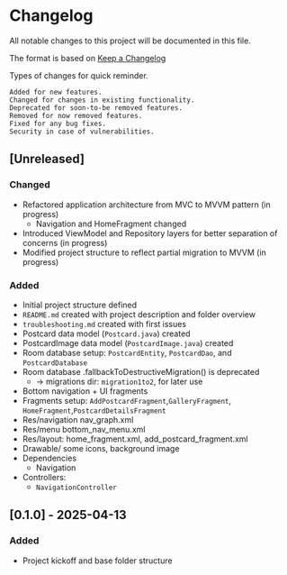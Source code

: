 # Changelog

All notable changes to this project will be documented in this file.

The format is based on [Keep a Changelog](https://keepachangelog.com/en/1.1.0/)

Types of changes for quick reminder.

    Added for new features.
    Changed for changes in existing functionality.
    Deprecated for soon-to-be removed features.
    Removed for now removed features.
    Fixed for any bug fixes.
    Security in case of vulnerabilities.


## [Unreleased]

### Changed
- Refactored application architecture from MVC to MVVM pattern (in progress)
  - Navigation and HomeFragment changed
- Introduced ViewModel and Repository layers for better separation of concerns (in progress)
- Modified project structure to reflect partial migration to MVVM (in progress)

### Added
- Initial project structure defined
- `README.md` created with project description and folder overview
- `troubleshooting.md` created with first issues
- Postcard data model (`Postcard.java`) created
- PostcardImage data model (`PostcardImage.java`) created
- Room database setup: `PostcardEntity`, `PostcardDao`, and `PostcardDatabase`
- Room database .fallbackToDestructiveMigration() is deprecated 
  - -> migrations dir: `migration1to2`, for later use
- Bottom navigation + UI fragments
- Fragments setup: `AddPostcardFragment`,`GalleryFragment`, `HomeFragment`,`PostcardDetailsFragment`
- Res/navigation nav_graph.xml
- Res/menu bottom_nav_menu.xml
- Res/layout: home_fragment.xml, add_postcard_fragment.xml
- Drawable/ some icons, background image
- Dependencies
  - Navigation
- Controllers:
  - `NavigationController`

## [0.1.0] - 2025-04-13
### Added
- Project kickoff and base folder structure
